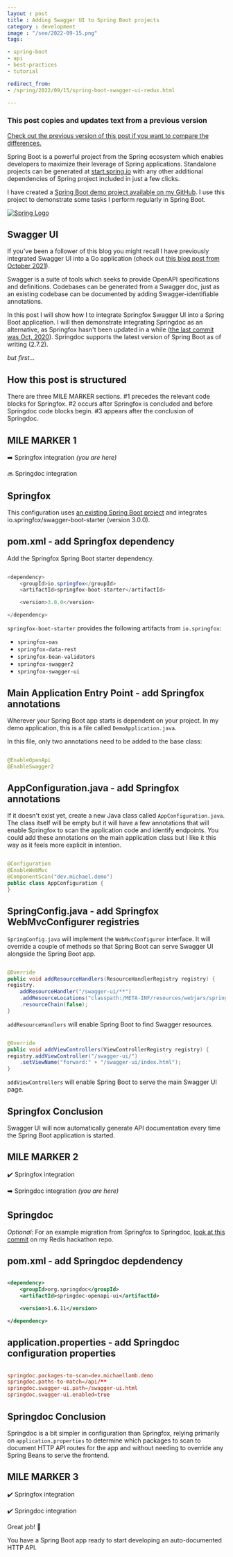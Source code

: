 ```yaml
---
layout : post
title : Adding Swagger UI to Spring Boot projects
category : development
image : "/seo/2022-09-15.png"
tags:

- spring-boot
- api
- best-practices
- tutorial

redirect_from:
- /spring/2022/09/15/spring-boot-swagger-ui-redux.html

---
```


### This post copies and updates text from a previous version

[Check out the previous version of this post if you want to compare the differences.][previous]

Spring Boot is a powerful project from the Spring ecosystem which enables developers to maximize their leverage of Spring applications. Standalone projects can be generated at [start.spring.io](https://start.spring.io) with any other additional dependencies of Spring project included in just a few clicks.

I have created a [Spring Boot demo project available on my GitHub][demo]. I use this project to demonstrate some tasks I perform regularly in Spring Boot.

[![Spring Logo](https://spring.io/img/spring-2.svg)](https://spring.io/projects/spring-boot)

## Swagger UI

If you've been a follower of this blog you might recall I have previously integrated Swagger UI into a Go application (check out [this blog post from October 2021](https://michaellamb.dev/golang/2021/10/22/go-swagger.html)).

Swagger is a suite of tools which seeks to provide OpenAPI specifications and definitions. Codebases can be generated from a Swagger doc, just as an existing codebase can be documented by adding Swagger-identifiable annotations.

In this post I will show how I to integrate Springfox Swagger UI into a Spring Boot application. I will then demonstrate integrating Springdoc as an alternative, as Springfox hasn't been updated in a while ([the last commit was Oct, 2020][springfox-last-commit]). Springdoc supports the latest version of Spring Boot as of writing (2.7.2).

_but first..._

## How this post is structured

There are three MILE MARKER sections. #1 precedes the relevant code blocks for Springfox. #2 occurs after Springfox is concluded and before Springdoc code blocks begin. #3 appears after the conclusion of Springdoc.

## MILE MARKER 1

➡️ Springfox integration _(you are here)_

🔜 Springdoc integration

## Springfox

This configuration uses [an existing Spring Boot project][demo] and integrates io.springfox/swagger-boot-starter (version 3.0.0).

## pom.xml - add Springfox dependency

Add the Springfox Spring Boot starter dependency.

```java

<dependency>
    <groupId>io.springfox</groupId>
    <artifactId>springfox-boot-starter</artifactId>

    <version>3.0.0</version>

</dependency>

```

`springfox-boot-starter` provides the following artifacts from `io.springfox`:

- `springfox-oas`
- `springfox-data-rest`
- `springfox-bean-validators`
- `springfox-swagger2`
- `springfox-swagger-ui`

## Main Application Entry Point - add Springfox annotations

Wherever your Spring Boot app starts is dependent on your project. In my demo application, this is a file called `DemoApplication.java`.

In this file, only two annotations need to be added to the base class:

```java

@EnableOpenApi
@EnableSwagger2

```

## AppConfiguration.java - add Springfox annotations

If it doesn't exist yet, create a new Java class called `AppConfiguration.java`. The class itself will be empty but it will have a few annotations that will enable Springfox to scan the application code and identify endpoints. You could add these annotations on the main application class but I like it this way as it feels more explicit in intention.

```java

@Configuration
@EnableWebMvc
@ComponentScan("dev.michael.demo")
public class AppConfiguration {
}

```

## SpringConfig.java - add Springfox WebMvcConfigurer registries

`SpringConfig.java` will implement the `WebMvcConfigurer` interface. It will override a couple of methods so that Spring Boot can serve Swagger UI alongside the Spring Boot app.

```java

@Override
public void addResourceHandlers(ResourceHandlerRegistry registry) {
registry.
    addResourceHandler("/swagger-ui/**")
    .addResourceLocations("classpath:/META-INF/resources/webjars/springfox-swagger-ui/")
    .resourceChain(false);
}

```

`addResourceHandlers` will enable Spring Boot to find Swagger resources.

```java

@Override
public void addViewControllers(ViewControllerRegistry registry) {
registry.addViewController("/swagger-ui/")
    .setViewName("forward:" + "/swagger-ui/index.html");
}

```

`addViewControllers` will enable Spring Boot to serve the main Swagger UI page.

## Springfox Conclusion

Swagger UI will now automatically generate API documentation every time the Spring Boot application is started.

## MILE MARKER 2

✔️ Springfox integration

➡️ Springdoc integration _(you are here)_

## Springdoc

_Optional_: For an example migration from Springfox to Springdoc, [look at this commit][migration] on my Redis hackathon repo.

## pom.xml - add Springdoc depdendency

```xml

<dependency>
    <groupId>org.springdoc</groupId>
    <artifactId>springdoc-openapi-ui</artifactId>

    <version>1.6.11</version>

</dependency>

```

## application.properties - add Springdoc configuration properties

```conf

springdoc.packages-to-scan=dev.michaellamb.demo
springdoc.paths-to-match=/api/**
springdoc.swagger-ui.path=/swagger-ui.html
springdoc.swagger-ui.enabled=true

```

## Springdoc Conclusion

Springdoc is a bit simpler in configuration than Springfox, relying primarily on `application.properties` to determine which packages to scan to document HTTP API routes for the app and without needing to override any Spring Beans to serve the frontend.

## MILE MARKER 3

✔️ Springfox integration

✔️ Springdoc integration

Great job! 🎉

You have a Spring Boot app ready to start developing an auto-documented HTTP API.

[previous]: https://michaellamb.dev/2021/03/01/spring-boot-swagger-ui.html
[demo]: https://github.com/michaellambgelo/demo
[springfox-last-commit]: https://github.com/springfox/springfox/commit/ab5868471cdbaf54dac01af12933fe0437cf2b01
[migration]: https://github.com/michaellambgelo/stackathon/commit/fae387b0f6a166aacd3e9bb829c120de4add3c01
